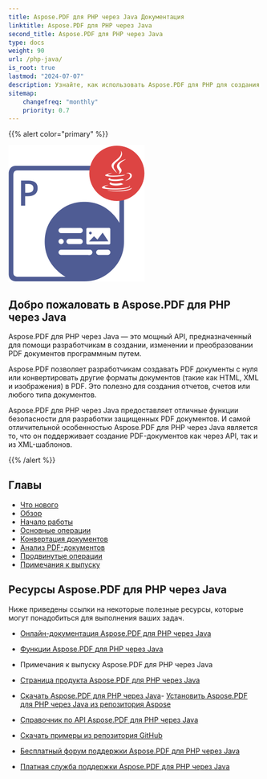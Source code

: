 ```yaml
---
title: Aspose.PDF для PHP через Java Документация
linktitle: Aspose.PDF для PHP через Java
second_title: Aspose.PDF для PHP через Java
type: docs
weight: 90
url: /php-java/
is_root: true
lastmod: "2024-07-07"
description: Узнайте, как использовать Aspose.PDF для PHP для создания приложений для обработки PDF документов. Просматривайте учебные пособия, примеры кода и многое другое.
sitemap:
    changefreq: "monthly"
    priority: 0.7
---
```


{{% alert color="primary" %}}

![Aspose.PDF для PHP через Java](aspose_pdf-for-php-java.png)

## Добро пожаловать в Aspose.PDF для PHP через Java

Aspose.PDF для PHP через Java — это мощный API, предназначенный для помощи разработчикам в создании, изменении и преобразовании PDF документов программным путем.

Aspose.PDF позволяет разработчикам создавать PDF документы с нуля или конвертировать другие форматы документов (такие как HTML, XML и изображения) в PDF. Это полезно для создания отчетов, счетов или любого типа документов.

Aspose.PDF для PHP через Java предоставляет отличные функции безопасности для разработки защищенных PDF документов.
 И самой отличительной особенностью Aspose.PDF для PHP через Java является то, что он поддерживает создание PDF-документов как через API, так и из XML-шаблонов.

{{% /alert %}}

## Главы

- [Что нового](/pdf/php-java/whatsnew/)
- [Обзор](/pdf/php-java/overview/)
- [Начало работы](/pdf/php-java/get-started/)
- [Основные операции](/pdf/php-java/basic-operations/)
- [Конвертация документов](/pdf/php-java/converting/)
- [Анализ PDF-документов](/pdf/php-java/parsing/)
- [Продвинутые операции](/pdf/php-java/advanced-operations/)
- [Примечания к выпуску]()

## Ресурсы Aspose.PDF для PHP через Java

Ниже приведены ссылки на некоторые полезные ресурсы, которые могут понадобиться для выполнения ваших задач.

- [Онлайн-документация Aspose.PDF для PHP через Java](/pdf/php-java/)
- [Функции Aspose.PDF для PHP через Java](/pdf/java/key-features/)
- Примечания к выпуску Aspose.PDF для PHP через Java
- [Страница продукта Aspose.PDF для PHP через Java](https://products.aspose.com/pdf/php-java/)

- [Скачать Aspose.PDF для PHP через Java](https://github.com/aspose-pdf/Aspose.PDF-for-PHP-via-Java)- [Установить Aspose.PDF для PHP через Java из репозитория Aspose](/pdf/php-java/installation/)
- [Справочник по API Aspose.PDF для PHP через Java](https://reference.aspose.com/java/pdf)
- [Скачать примеры из репозитория GitHub](https://github.com/aspose-pdf/Aspose.PDF-for-PHP-via-Java)
- [Бесплатный форум поддержки Aspose.PDF для PHP через Java](https://forum.aspose.com/c/pdf)
- [Платная служба поддержки Aspose.PDF для PHP через Java](https://helpdesk.aspose.com/)